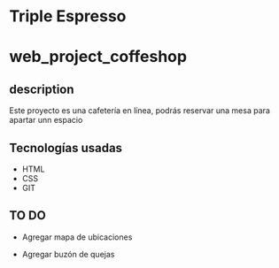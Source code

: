 # Triple Espresso
# web_project_coffeshop
 ## description
 Este proyecto es una cafetería en línea, podrás reservar una mesa para apartar unn espacio
 
 ## Tecnologías usadas
 - HTML
 - CSS
 - GIT
 
 ## TO DO

 - Agregar mapa de ubicaciones

 - Agregar buzón de quejas

 

